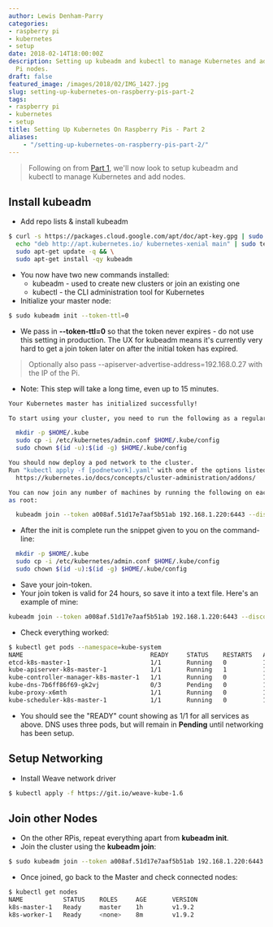 ```yaml
---
author: Lewis Denham-Parry
categories:
- raspberry pi
- kubernetes
- setup
date: 2018-02-14T18:00:00Z
description: Setting up kubeadm and kubectl to manage Kubernetes and add Raspberry
  Pi nodes.
draft: false
featured_image: /images/2018/02/IMG_1427.jpg
slug: setting-up-kubernetes-on-raspberry-pis-part-2
tags:
- raspberry pi
- kubernetes
- setup
title: Setting Up Kubernetes On Raspberry Pis - Part 2
aliases:
    - "/setting-up-kubernetes-on-raspberry-pis-part-2/"
---
```


> Following on from [Part 1](https://denhamparry.co.uk/setting-up-kubernetes-on-raspberry-pis-part-1/), we'll now look to setup kubeadm and kubectl to manage Kubernetes and add nodes.

## Install kubeadm

* Add repo lists & install kubeadm

```sh
$ curl -s https://packages.cloud.google.com/apt/doc/apt-key.gpg | sudo apt-key add - && \
  echo "deb http://apt.kubernetes.io/ kubernetes-xenial main" | sudo tee /etc/apt/sources.list.d/kubernetes.list && \
  sudo apt-get update -q && \
  sudo apt-get install -qy kubeadm
```

* You now have two new commands installed:
  * kubeadm - used to create new clusters or join an existing one
  * kubectl - the CLI administration tool for Kubernetes
* Initialize your master node:

```sh
$ sudo kubeadm init --token-ttl=0
```

* We pass in **--token-ttl=0** so that the token never expires - do not use this setting in production. The UX for kubeadm means it's currently very hard to get a join token later on after the initial token has expired.

> Optionally also pass --apiserver-advertise-address=192.168.0.27 with the IP of the Pi.

* Note: This step will take a long time, even up to 15 minutes.

```sh
Your Kubernetes master has initialized successfully!

To start using your cluster, you need to run the following as a regular user:

  mkdir -p $HOME/.kube
  sudo cp -i /etc/kubernetes/admin.conf $HOME/.kube/config
  sudo chown $(id -u):$(id -g) $HOME/.kube/config

You should now deploy a pod network to the cluster.
Run "kubectl apply -f [podnetwork].yaml" with one of the options listed at:
  https://kubernetes.io/docs/concepts/cluster-administration/addons/

You can now join any number of machines by running the following on each node
as root:

  kubeadm join --token a008af.51d17e7aaf5b51ab 192.168.1.220:6443 --discovery-token-ca-cert-hash sha256:4bda99158fd77c200e47fc327c5567cd665b294d95a8b53245bdb931f366d71b
```

* After the init is complete run the snippet given to you on the command-line:

```sh
  mkdir -p $HOME/.kube
  sudo cp -i /etc/kubernetes/admin.conf $HOME/.kube/config
  sudo chown $(id -u):$(id -g) $HOME/.kube/config
```

* Save your join-token.
* Your join token is valid for 24 hours, so save it into a text file. Here's an example of mine:

```sh
kubeadm join --token a008af.51d17e7aaf5b51ab 192.168.1.220:6443 --discovery-token-ca-cert-hash sha256:4bda99158fd77c200e47fc327c5567cd665b294d95a8b53245bdb931f366d71b
```

* Check everything worked:

```sh
$ kubectl get pods --namespace=kube-system
NAME                                   READY     STATUS    RESTARTS   AGE
etcd-k8s-master-1                      1/1       Running   0          15m
kube-apiserver-k8s-master-1            1/1       Running   1          15m
kube-controller-manager-k8s-master-1   1/1       Running   0          16m
kube-dns-7b6ff86f69-gk2vj              0/3       Pending   0          16m
kube-proxy-x6mth                       1/1       Running   0          16m
kube-scheduler-k8s-master-1            1/1       Running   0          16m
```

* You should see the "READY" count showing as 1/1 for all services as above. DNS uses three pods, but will remain in **Pending** until  networking has been setup.

## Setup Networking

* Install Weave network driver

```sh
$ kubectl apply -f https://git.io/weave-kube-1.6
```

## Join other Nodes

* On the other RPis, repeat everything apart from **kubeadm init**.
* Join the cluster using the **kubeadm join**:

```sh
$ sudo kubeadm join --token a008af.51d17e7aaf5b51ab 192.168.1.220:6443 --discovery-token-ca-cert-hash sha256:4bda99158fd77c200e47fc327c5567cd665b294d95a8b53245bdb931f366d71b
```

* Once joined, go back to the Master and check connected nodes:

```sh
$ kubectl get nodes
NAME           STATUS    ROLES     AGE       VERSION
k8s-master-1   Ready     master    1h        v1.9.2
k8s-worker-1   Ready     <none>    8m        v1.9.2
```